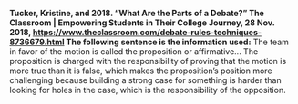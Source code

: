 **Tucker, Kristine, and 2018. “What Are the Parts of a Debate?” The Classroom | Empowering Students in Their College Journey, 28 Nov. 2018, https://www.theclassroom.com/debate-rules-techniques-8736679.html
The following sentence is the information used:**
The team in favor of the motion is called the proposition or affirmative... The proposition is charged with the responsibility of proving that the motion is more true than it is false, which makes the proposition’s position more challenging because building a strong case for something is harder than looking for holes in the case, which is the responsibility of the opposition.
